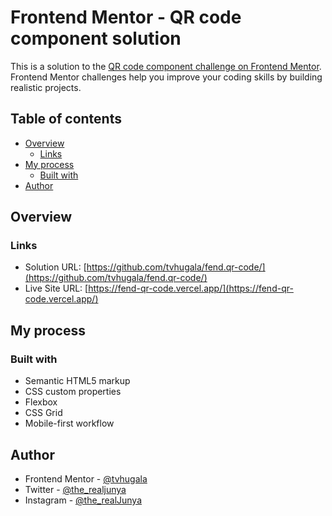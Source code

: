 # Frontend Mentor - QR code component solution

This is a solution to the [QR code component challenge on Frontend Mentor](https://www.frontendmentor.io/challenges/qr-code-component-iux_sIO_H). Frontend Mentor challenges help you improve your coding skills by building realistic projects. 

## Table of contents

- [Overview](#overview)
  - [Links](#links)
- [My process](#my-process)
  - [Built with](#built-with)
- [Author](#author)

## Overview

### Links

- Solution URL: [https://github.com/tvhugala/fend.qr-code/](https://github.com/tvhugala/fend.qr-code/)
- Live Site URL: [https://fend-qr-code.vercel.app/](https://fend-qr-code.vercel.app/)

## My process

### Built with

- Semantic HTML5 markup
- CSS custom properties
- Flexbox
- CSS Grid
- Mobile-first workflow

## Author

- Frontend Mentor - [@tvhugala](https://www.frontendmentor.io/profile/tvhugala)
- Twitter - [@the_realjunya](https://www.twitter.com/the_realjunya)
- Instagram - [@the_realJunya](https://instagram.com/the_realjunya)


